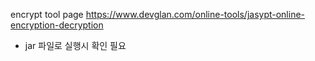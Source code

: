 encrypt tool page
https://www.devglan.com/online-tools/jasypt-online-encryption-decryption

* jar 파일로 실행시 확인 필요